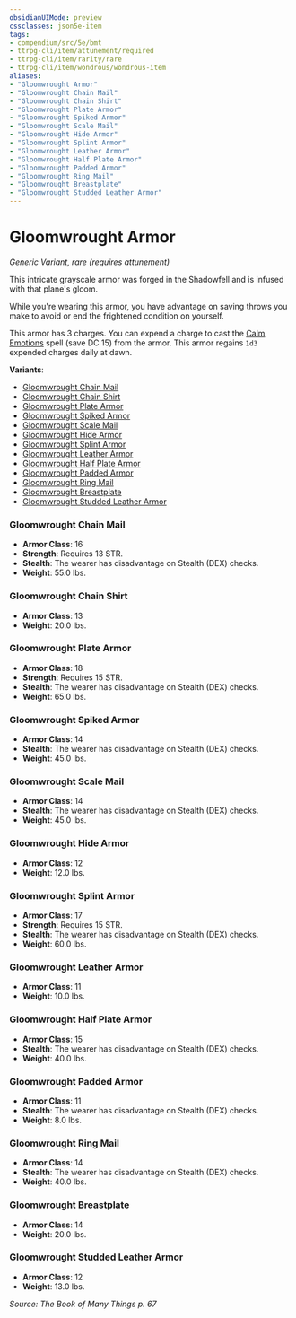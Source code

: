 ```yaml
---
obsidianUIMode: preview
cssclasses: json5e-item
tags:
- compendium/src/5e/bmt
- ttrpg-cli/item/attunement/required
- ttrpg-cli/item/rarity/rare
- ttrpg-cli/item/wondrous/wondrous-item
aliases: 
- "Gloomwrought Armor"
- "Gloomwrought Chain Mail"
- "Gloomwrought Chain Shirt"
- "Gloomwrought Plate Armor"
- "Gloomwrought Spiked Armor"
- "Gloomwrought Scale Mail"
- "Gloomwrought Hide Armor"
- "Gloomwrought Splint Armor"
- "Gloomwrought Leather Armor"
- "Gloomwrought Half Plate Armor"
- "Gloomwrought Padded Armor"
- "Gloomwrought Ring Mail"
- "Gloomwrought Breastplate"
- "Gloomwrought Studded Leather Armor"
---
```

# Gloomwrought Armor
*Generic Variant, rare (requires attunement)*  


This intricate grayscale armor was forged in the Shadowfell and is infused with that plane's gloom.

While you're wearing this armor, you have advantage on saving throws you make to avoid or end the frightened condition on yourself.

This armor has 3 charges. You can expend a charge to cast the [Calm Emotions](/3-Mechanics/CLI/spells/calm-emotions.md) spell (save DC 15) from the armor. This armor regains `1d3` expended charges daily at dawn.

**Variants**:
- [Gloomwrought Chain Mail](#Gloomwrought%20Chain%20Mail)
- [Gloomwrought Chain Shirt](#Gloomwrought%20Chain%20Shirt)
- [Gloomwrought Plate Armor](#Gloomwrought%20Plate%20Armor)
- [Gloomwrought Spiked Armor](#Gloomwrought%20Spiked%20Armor)
- [Gloomwrought Scale Mail](#Gloomwrought%20Scale%20Mail)
- [Gloomwrought Hide Armor](#Gloomwrought%20Hide%20Armor)
- [Gloomwrought Splint Armor](#Gloomwrought%20Splint%20Armor)
- [Gloomwrought Leather Armor](#Gloomwrought%20Leather%20Armor)
- [Gloomwrought Half Plate Armor](#Gloomwrought%20Half%20Plate%20Armor)
- [Gloomwrought Padded Armor](#Gloomwrought%20Padded%20Armor)
- [Gloomwrought Ring Mail](#Gloomwrought%20Ring%20Mail)
- [Gloomwrought Breastplate](#Gloomwrought%20Breastplate)
- [Gloomwrought Studded Leather Armor](#Gloomwrought%20Studded%20Leather%20Armor)

### Gloomwrought Chain Mail

- **Armor Class**: 16
- **Strength**: Requires 13 STR.
- **Stealth**: The wearer has disadvantage on Stealth (DEX) checks.
- **Weight**: 55.0 lbs.

### Gloomwrought Chain Shirt

- **Armor Class**: 13
- **Weight**: 20.0 lbs.

### Gloomwrought Plate Armor

- **Armor Class**: 18
- **Strength**: Requires 15 STR.
- **Stealth**: The wearer has disadvantage on Stealth (DEX) checks.
- **Weight**: 65.0 lbs.

### Gloomwrought Spiked Armor

- **Armor Class**: 14
- **Stealth**: The wearer has disadvantage on Stealth (DEX) checks.
- **Weight**: 45.0 lbs.

### Gloomwrought Scale Mail

- **Armor Class**: 14
- **Stealth**: The wearer has disadvantage on Stealth (DEX) checks.
- **Weight**: 45.0 lbs.

### Gloomwrought Hide Armor

- **Armor Class**: 12
- **Weight**: 12.0 lbs.

### Gloomwrought Splint Armor

- **Armor Class**: 17
- **Strength**: Requires 15 STR.
- **Stealth**: The wearer has disadvantage on Stealth (DEX) checks.
- **Weight**: 60.0 lbs.

### Gloomwrought Leather Armor

- **Armor Class**: 11
- **Weight**: 10.0 lbs.

### Gloomwrought Half Plate Armor

- **Armor Class**: 15
- **Stealth**: The wearer has disadvantage on Stealth (DEX) checks.
- **Weight**: 40.0 lbs.

### Gloomwrought Padded Armor

- **Armor Class**: 11
- **Stealth**: The wearer has disadvantage on Stealth (DEX) checks.
- **Weight**: 8.0 lbs.

### Gloomwrought Ring Mail

- **Armor Class**: 14
- **Stealth**: The wearer has disadvantage on Stealth (DEX) checks.
- **Weight**: 40.0 lbs.

### Gloomwrought Breastplate

- **Armor Class**: 14
- **Weight**: 20.0 lbs.

### Gloomwrought Studded Leather Armor

- **Armor Class**: 12
- **Weight**: 13.0 lbs.


*Source: The Book of Many Things p. 67*
